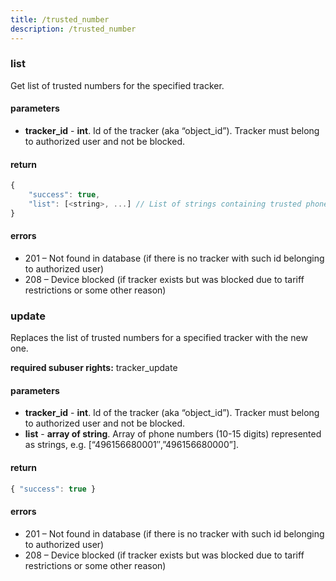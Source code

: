 ```yaml
---
title: /trusted_number
description: /trusted_number
---
```


### list
Get list of trusted numbers for the specified tracker.

#### parameters
* **tracker_id** - **int**. Id of the tracker (aka “object_id”). Tracker must belong to authorized user and not be blocked.

#### return
```javascript
{
    "success": true,
    "list": [<string>, ...] // List of strings containing trusted phone numbers in international format without "+", e.g. ["496156680000", "496156680001"]
}
```

#### errors
*   201 – Not found in database (if there is no tracker with such id belonging to authorized user)
*   208 – Device blocked (if tracker exists but was blocked due to tariff restrictions or some other reason)

### update
Replaces the list of trusted numbers for a specified tracker with the new one.

**required subuser rights:** tracker_update

#### parameters
* **tracker_id** - **int**. Id of the tracker (aka “object_id”). Tracker must belong to authorized user and not be blocked.
* **list** - **array of string**. Array of phone numbers (10-15 digits) represented as strings, e.g. [“496156680001″,”496156680000”].

#### return
```javascript
{ "success": true }
```

#### errors
*   201 – Not found in database (if there is no tracker with such id belonging to authorized user)
*   208 – Device blocked (if tracker exists but was blocked due to tariff restrictions or some other reason)

